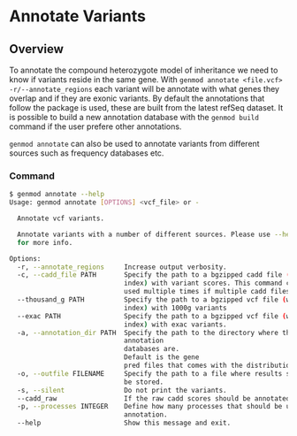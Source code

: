 # Annotate Variants #

## Overview ##


To annotate the compound heterozygote model of inheritance we need to know if variants reside in the same gene.
With ``genmod annotate <file.vcf> -r/--annotate_regions`` each variant will be annotate with what genes they overlap and if they are exonic variants. By default the annotations that follow the package is used, these are built from the latest refSeq dataset.
It is possible to build a new annotation database with the ``genmod build`` command if the user prefere other annotations.   

``genmod annotate`` can also be used to annotate variants from different sources such as frequency databases etc.

### Command ###

```bash
$ genmod annotate --help
Usage: genmod annotate [OPTIONS] <vcf_file> or -

  Annotate vcf variants.

  Annotate variants with a number of different sources. Please use --help
  for more info.

Options:
  -r, --annotate_regions     Increase output verbosity.
  -c, --cadd_file PATH       Specify the path to a bgzipped cadd file (with
                             index) with variant scores. This command can be
                             used multiple times if multiple cadd files.
  --thousand_g PATH          Specify the path to a bgzipped vcf file (with
                             index) with 1000g variants
  --exac PATH                Specify the path to a bgzipped vcf file (with
                             index) with exac variants.
  -a, --annotation_dir PATH  Specify the path to the directory where the
                             annotation
                             databases are.
                             Default is the gene
                             pred files that comes with the distribution.
  -o, --outfile FILENAME     Specify the path to a file where results should
                             be stored.
  -s, --silent               Do not print the variants.
  --cadd_raw                 If the raw cadd scores should be annotated.
  -p, --processes INTEGER    Define how many processes that should be use for
                             annotation.
  --help                     Show this message and exit.
```
